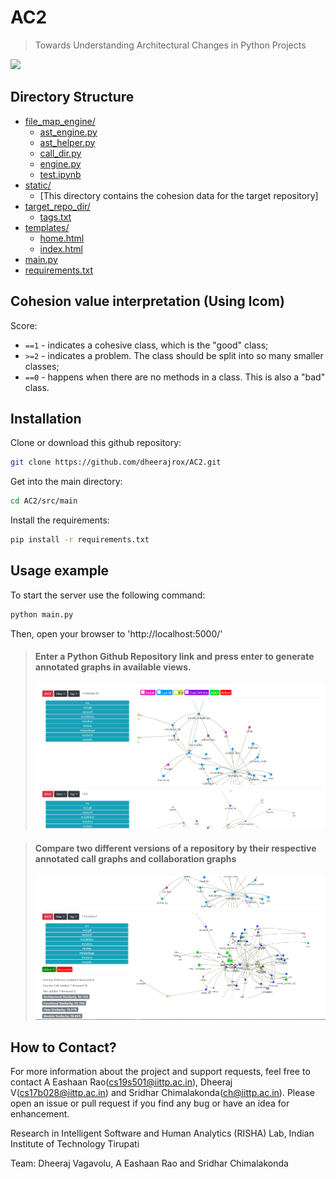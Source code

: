 # AC2

> Towards Understanding Architectural Changes in Python Projects

![](landing_page.png)

## Directory Structure

- [file_map_engine/](.\main\file_map_engine)
  - [ast_engine.py](.\main\file_map_engine\ast_engine.py)
  - [ast_helper.py](.\main\file_map_engine\ast_helper.py)
  - [call_dir.py](.\main\file_map_engine\call_dir.py)
  - [engine.py](.\main\file_map_engine\engine.py)
  - [test.ipynb](.\main\file_map_engine\test.ipynb)
- [static/](.\main\static)
  - [This directory contains the cohesion data for the target repository]
- [target_repo_dir/](.\main\target_repo_dir)
  - [tags.txt](.\main\target_repo_dir\tags.txt)
- [templates/](.\main\templates)
  - [home.html](.\main\templates\home.html)
  - [index.html](.\main\templates\index.html)
- [main.py](.\main\main.py)
- [requirements.txt](.\main\requirements.txt)

## Cohesion value interpretation (Using lcom)

Score:

- `==1` - indicates a cohesive class, which is the "good" class;
- `>=2` - indicates a problem. The class should be split into so many smaller classes;
- `==0` - happens when there are no methods in a class. This is also a "bad" class.

## Installation

Clone or download this github repository:

```sh
git clone https://github.com/dheerajrox/AC2.git
```

Get into the main directory:

```sh
cd AC2/src/main
```

Install the requirements:

```sh
pip install -r requirements.txt
```

## Usage example

To start the server use the following command:

```sh
python main.py
```

Then, open your browser to 'http://localhost:5000/'

> #### Enter a Python Github Repository link and press enter to generate annotated graphs in available views.
>
> ![](demo_image_0.png)

> #### Compare two different versions of a repository by their respective annotated call graphs and collaboration graphs
>
> ![](demo_image_last.png)
## How to Contact?

For more information about the project and support requests, feel free to contact A Eashaan Rao(cs19s501@iittp.ac.in), Dheeraj V(cs17b028@iittp.ac.in) and Sridhar Chimalakonda(ch@iittp.ac.in). Please open an issue or pull request if you find any bug or have an idea for enhancement.


Research in Intelligent Software and Human Analytics (RISHA) Lab, Indian Institute of Technology Tirupati

Team:
Dheeraj Vagavolu, A Eashaan Rao and Sridhar Chimalakonda
